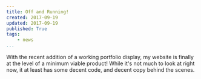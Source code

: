 ```yaml
---
title: Off and Running!
created: 2017-09-19
updated: 2017-09-19
published: True
tags:
    - news
...
```


With the recent addition of a working portfolio display, my website is finally
at the level of a minimum viable product! While it's not much to look at right
now, it at least has some decent code, and decent copy behind the scenes.

